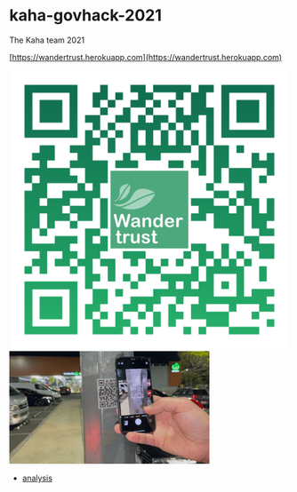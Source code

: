 # kaha-govhack-2021

The Kaha team 2021

[https://wandertrust.herokuapp.com](https://wandertrust.herokuapp.com)

![wandertrust QR](public/images/wandertrust_herokuapp_com_qr.png)
![wandertrust quick demo](public/images/wandertrust_quick_short.gif)

- [analysis](./analysis)

